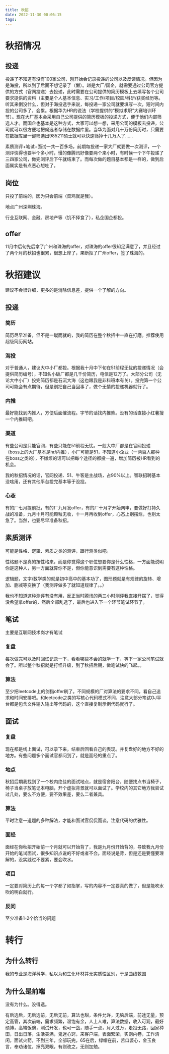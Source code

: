 ```yaml
---
title: 秋招
date: 2022-11-30 00:06:15
tags:
---
```


# 秋招情况

## 投递

投递了不知道有没有100家公司，刚开始会记录投递的公司以及反馈情况。但因为是海投，所以到了后面不想记录了（懒）。越是大厂/国企，就需要通过公司官方提供的方式（官网投递）去投递，此时需要在公司提供的简历模板上去填写各个公司要求提供的资料（主要是个人基本信息、实习/工作/项目/校园/科研/获奖经历等。听其来倒没什么，但对于海投选手来说，每投递一家公司就要填写一次，短时间内投的公司多了，会累。根据华为HR的说法（学校提供的“模拟求职”大赛培训环节）。现在大厂基本会采用自己公司提供的简历模板的投递方式，便于他们内部筛选人才。而国企也基本是这种方式，大家可以想一想，采用公司的模板去投递，公司就可以很方便地把候选者存储在数据库里。当华为面对几十万份简历时，只需要在数据库里一键筛选出985211硕士就可以快速筛掉十几万人了……

素质测评+笔试+面试一共一百多场，前期每投递一家大厂就要做一次测评，一个测评快得也要半个多小时，慢的像腾讯好像要两个来小时，有时候一个下午投递了三四家公司，做完测评后下午就结束了。而每次做的题目基本都是一样的，做到后面属实是有点恶心想吐了。

## 岗位

只投了前端的，因为只会前端（菜鸡就是我）。

地点广州深圳珠海。

行业互联网、金融、房地产等（饥不择食了），私企国企都投。

## offer

11月中后旬先后拿了广州和珠海的offer，对珠海的offer很知足满意了，并且经过了两个月的秋招也很累，很想上岸了，果断拒了广州offer，签了珠海的。

# 秋招建议

建议不会很详细，更多的是消除信息差，提供一个了解的方向。

## 投递

### 简历

简历尽早准备，但不是一蹴而就的，我的简历在整个秋招中一直在打磨。推荐使用超级简历网站。

### 海投

对于普通人，建议大中小厂都投。根据我十月中下旬在51前程无忧的投递情况（会提供简历编号），不知名小破厂都是几千份简历，电信是12万了。大部分公司（无论大中小厂）投完简历都是石沉大海（这也跟我是非科班本有关）。投完第一个公司可能会有点期待，但是别把自己当回事了，做个无情的投递机器就行了。

### 内推

最好能找到内推人，方便后面催流程。字节的话找内推熊。没有的话直接小红薯搜一个内推码吧。

### 渠道

有些公司是只能官网，有些只能在51前程无忧。一般大中厂都是在官网投递（boss上的大厂基本是hr/内推），小厂可能是51，不知道小企业（一两百人那种在boss之类的），不嫌烦的话可以把每个途径的都投一遍，增加简历被HR看到的机会。

我的秋招情况的话，官网投递、51、牛客是主战场，占90%以上。智联招聘基本没啥用，还有其他平台投完基本等于没投。

### 心态

有的厂七月提前批，有的厂九月发offer，有的厂十月才开始网申，要做好打持久战的准备，九月十月可能颗粒无收，十一月再收到offer，心态上别摆烂，也别太急了。当然，也要尽早准备秋招。

## 素质测评

可能是性格、逻辑、素质之类的测评，跟行测类似吧。

性格题不是真的按性格来，而是你觉得这个职位想要你是什么性格，一方面能说明你是这种人，另一方面就算你不是，但你能意识到需要有这种性格。

逻辑题，文字/数学类的就是初中高中的基本功了，图形题就是有规律的旋转、增加、删减等变换了（我测评做多了就知道规律了。。）

我也不知道这种测评有没有用，反正当时腾讯的两三小时测评我直接开摆了，觉得没希望拿offer的，然后全部乱选了，最后也进入下一个环节笔试环节了。

## 笔试

主要是互联网技术岗才有笔试

### 复盘

每次做完可以及时回忆记录一下，看看哪些不会的就学一下，等下一家公司笔试就会了。所以整个秋招就是打怪升级，到了秋招后期，做笔试快的飞起。。

### 算法

至少把leetcode上的剑指offer刷了。不同规模的厂对算法的要求不同，看自己追求和时间安排吧。和leetcode之类的写核心代码模式不同，注意大部分笔试OJ平台都是包含文件输入输出等代码的，这个直接复制示例代码就行了。

## 面试

### 复盘

现在都是线上面试，可以录下来，结束后回看自己的表现。并复盘好的地方不好的地方。有些问题多个面试官都问到了，就是面经的重点了。

### 地点

秋招后期我找到了一个校内绝佳的面试地点，就是宿舍阳台，随便找点书当椅子，椅子当桌子放笔记本电脑，开个虚拟背景就可以面试了。学校内的其它地方我尝试过几处，要么不方便，要不效果差，要么二者兼具。

### 算法

平时注意一道题的多种解法，才能和面试官侃侃而谈。注意代码的优雅性。

### 面经

面经在你秋招开始前一个月就可以开始背了，我是九月份开始背的，导致我九月份开始的笔试面试，很多知识点说的不好或者不会。面经说是背，但是还是要懂要理解的，没实践过不要紧，要会吹水。

### 项目

一定要对简历上的每一个字都了如指掌，写的内容不一定要真的做了，但是能吹水吹的明白就行。

### 反问

至少准备1-2个恰当的问题

# 转行

## 为什么转行

我的专业是海洋科学，私以为和生化环材并无实质性区别，于是曲线救国

## 为什么是前端

没有为什么。没得选。

有后选后，无后选前，无后无前，算法也甜，条件允许，无脑后端，前途无量，预定高管，其次前端，需求频繁，温饱有余，人上人难，算法数据，收入可观，最好硕博，高端饭碗，测试开发，也可一战，随手一点，月入过万，走投无路，回家种田，日出日落，生活美满，鬼迷心窍，来客户端，表面繁荣，实则内卷，工作清闲，面试火箭，不到三年，全部玩完，65在后，绿帽在前，苦口婆心，金玉良言，奉劝诸位，擦亮双眼，有则改之，无则加勉。

